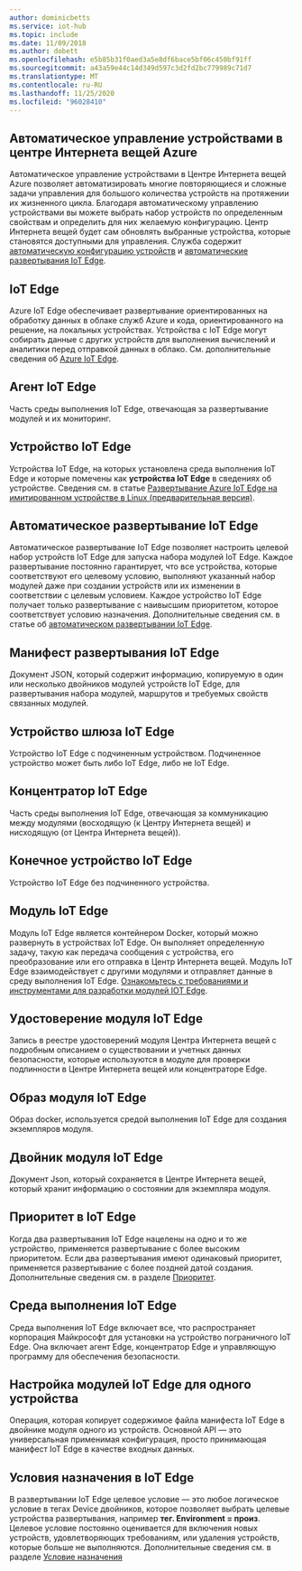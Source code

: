 ```yaml
---
author: dominicbetts
ms.service: iot-hub
ms.topic: include
ms.date: 11/09/2018
ms.author: dobett
ms.openlocfilehash: e5b85b31f0aed3a5e8df6bace5bf06c450bf91ff
ms.sourcegitcommit: a43a59e44c14d349d597c3d2fd2bc779989c71d7
ms.translationtype: MT
ms.contentlocale: ru-RU
ms.lasthandoff: 11/25/2020
ms.locfileid: "96028410"
---
```

## <a name="automatic-device-management-in-azure-iot-hub"></a>Автоматическое управление устройствами в центре Интернета вещей Azure
Автоматическое управление устройствами в Центре Интернета вещей Azure позволяет автоматизировать многие повторяющиеся и сложные задачи управления для большого количества устройств на протяжении их жизненного цикла. Благодаря автоматическому управлению устройствами вы можете выбрать набор устройств по определенным свойствам и определить для них желаемую конфигурацию. Центр Интернета вещей будет сам обновлять выбранные устройства, которые становятся доступными для управления.  Служба содержит [автоматическую конфигурацию устройств](../articles/iot-hub/iot-hub-automatic-device-management.md) и [автоматические развертывания IoT Edge](../articles/iot-edge/how-to-deploy-at-scale.md).

## <a name="iot-edge"></a>IoT Edge
Azure IoT Edge обеспечивает развертывание ориентированных на обработку данных в облаке служб Azure и кода, ориентированного на решение, на локальных устройствах. Устройства с IoT Edge могут собирать данные с других устройств для выполнения вычислений и аналитики перед отправкой данных в облако. См. дополнительные сведения об [Azure IoT Edge](../articles/iot-edge/index.yml).

## <a name="iot-edge-agent"></a>Агент IoT Edge
Часть среды выполнения IoT Edge, отвечающая за развертывание модулей и их мониторинг.

## <a name="iot-edge-device"></a>Устройство IoT Edge
Устройства IoT Edge, на которых установлена среда выполнения IoT Edge и которые помечены как **устройства IoT Edge** в сведениях об устройстве. Сведения см. в статье [Развертывание Azure IoT Edge на имитированном устройстве в Linux (предварительная версия)](../articles/iot-edge/quickstart-linux.md).

## <a name="iot-edge-automatic-deployment"></a>Автоматическое развертывание IoT Edge
Автоматическое развертывание IoT Edge позволяет настроить целевой набор устройств IoT Edge для запуска набора модулей IoT Edge. Каждое развертывание постоянно гарантирует, что все устройства, которые соответствуют его целевому условию, выполняют указанный набор модулей даже при создании устройств или их изменении в соответствии с целевым условием. Каждое устройство IoT Edge получает только развертывание с наивысшим приоритетом, которое соответствует условию назначения. Дополнительные сведения см. в статье об [автоматическом развертывании IoT Edge](../articles/iot-edge/module-deployment-monitoring.md).

## <a name="iot-edge-deployment-manifest"></a>Манифест развертывания IoT Edge
Документ JSON, который содержит информацию, копируемую в один или несколько двойников модулей устройств IoT Edge, для развертывания набора модулей, маршрутов и требуемых свойств связанных модулей.

## <a name="iot-edge-gateway-device"></a>Устройство шлюза IoT Edge
Устройство IoT Edge с подчиненным устройством. Подчиненное устройство может быть либо IoT Edge, либо не IoT Edge.

## <a name="iot-edge-hub"></a>Концентратор IoT Edge
Часть среды выполнения IoT Edge, отвечающая за коммуникацию между модулями (восходящую (к Центру Интернета вещей) и нисходящую (от Центра Интернета вещей)). 

## <a name="iot-edge-leaf-device"></a>Конечное устройство IoT Edge
Устройство IoT Edge без подчиненного устройства. 

## <a name="iot-edge-module"></a>Модуль IoT Edge
Модуль IoT Edge является контейнером Docker, который можно развернуть в устройствах IoT Edge. Он выполняет определенную задачу, такую как передача сообщения с устройства, его преобразование или его отправка в Центр Интернета вещей. Модуль IoT Edge взаимодействует с другими модулями и отправляет данные в среду выполнения IoT Edge. [Ознакомьтесь с требованиями и инструментами для разработки модулей IOT Edge](../articles/iot-edge/module-development.md).

## <a name="iot-edge-module-identity"></a>Удостоверение модуля IoT Edge
Запись в реестре удостоверений модуля Центра Интернета вещей с подробным описанием о существовании и учетных данных безопасности, которые используются в модуле для проверки подлинности в Центре Интернета вещей или концентраторе Edge.

## <a name="iot-edge-module-image"></a>Образ модуля IoT Edge
Образ docker, используется средой выполнения IoT Edge для создания экземпляров модуля.

## <a name="iot-edge-module-twin"></a>Двойник модуля IoT Edge
Документ Json, который сохраняется в Центре Интернета вещей, который хранит информацию о состоянии для экземпляра модуля.

## <a name="iot-edge-priority"></a>Приоритет в IoT Edge
Когда два развертывания IoT Edge нацелены на одно и то же устройство, применяется развертывание с более высоким приоритетом. Если два развертывания имеют одинаковый приоритет, применяется развертывание с более поздней датой создания. Дополнительные сведения см. в разделе [Приоритет](../articles/iot-edge/module-deployment-monitoring.md#priority).

## <a name="iot-edge-runtime"></a>Среда выполнения IoT Edge
Среда выполнения IoT Edge включает все, что распространяет корпорация Майкрософт для установки на устройство пограничного IoT Edge. Она включает агент Edge, концентратор Edge и управляющую программу для обеспечения безопасности.

## <a name="iot-edge-set-modules-to-a-single-device"></a>Настройка модулей IoT Edge для одного устройства
Операция, которая копирует содержимое файла манифеста IoT Edge в двойнике модуля одного из устройств. Основной API — это универсальная применимая конфигурация, просто принимающая манифест IoT Edge в качестве входных данных.

## <a name="iot-edge-target-condition"></a>Условия назначения в IoT Edge
В развертывании IoT Edge целевое условие — это любое логическое условие в тегах Device двойников, которое позволяет выбрать целевые устройства развертывания, например **тег. Environment = произ**. Целевое условие постоянно оценивается для включения новых устройств, удовлетворяющих требованиям, или удаления устройств, которые больше не выполняются. Дополнительные сведения см. в разделе [Условие назначения](../articles/iot-edge/module-deployment-monitoring.md#target-condition)